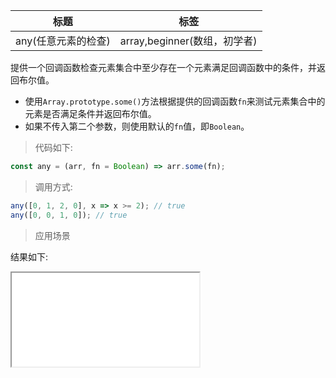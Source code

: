 | 标题                | 标签                         |
| ------------------- | ---------------------------- |
| any(任意元素的检查) | array,beginner(数组，初学者) |

提供一个回调函数检查元素集合中至少存在一个元素满足回调函数中的条件，并返回布尔值。

- 使用`Array.prototype.some()`方法根据提供的回调函数`fn`来测试元素集合中的元素是否满足条件并返回布尔值。
- 如果不传入第二个参数，则使用默认的`fn`值，即`Boolean`。

> 代码如下:

```js
const any = (arr, fn = Boolean) => arr.some(fn);
```

> 调用方式:

```js
any([0, 1, 2, 0], x => x >= 2); // true
any([0, 0, 1, 0]); // true
```

> 应用场景

<div class="code-editor" data-url="codes/javascript/html/any.html" data-language="html"></div>

结果如下:

<iframe src="codes/javascript/html/any.html"></iframe>
